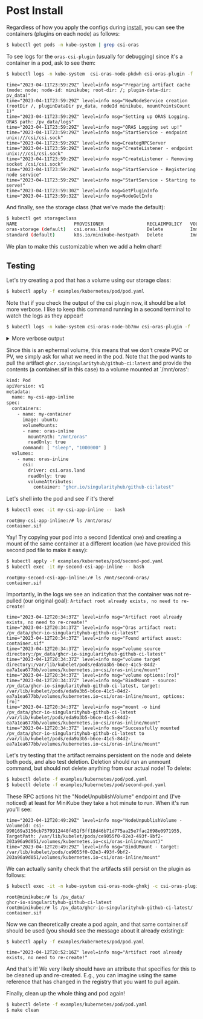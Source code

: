 # Post Install

Regardless of how you apply the configs during [install](install.md), you can see the containers (plugins on each node) as follows:

```bash
$ kubectl get pods -n kube-system | grep csi-oras
```

To see logs for the `oras-csi-plugin` (usually for debugging) since it's a container in a pod, ask to see them:

```bash
$ kubectl logs -n kube-system  csi-oras-node-pkdwh csi-oras-plugin -f
```
```console
time="2023-04-11T23:59:29Z" level=info msg="Preparing artifact cache (mode: node; node-id: minikube; root-dir: /; plugin-data-dir: pv_data)"
time="2023-04-11T23:59:29Z" level=info msg="NewNodeService creation (rootDir /, pluginDataDir pv_data, nodeId minikube, mountPointsCount 1)"
time="2023-04-11T23:59:29Z" level=info msg="Setting up ORAS Logging. ORAS path: /pv_data/logs"
time="2023-04-11T23:59:29Z" level=info msg="ORAS Logging set up!"
time="2023-04-11T23:59:29Z" level=info msg="StartService - endpoint unix:///csi/csi.sock"
time="2023-04-11T23:59:29Z" level=info msg=CreategRPCServer
time="2023-04-11T23:59:29Z" level=info msg="CreateListener - endpoint unix:///csi/csi.sock"
time="2023-04-11T23:59:29Z" level=info msg="CreateListener - Removing socket /csi/csi.sock"
time="2023-04-11T23:59:29Z" level=info msg="StartService - Registering node service"
time="2023-04-11T23:59:29Z" level=info msg="StartService - Starting to serve!"
time="2023-04-11T23:59:30Z" level=info msg=GetPluginInfo
time="2023-04-11T23:59:32Z" level=info msg=NodeGetInfo
```

And finally, see the storage class (that we've made the default):

```bash
$ kubectl get storageclass
NAME                     PROVISIONER                RECLAIMPOLICY   VOLUMEBINDINGMODE   ALLOWVOLUMEEXPANSION   AGE
oras-storage (default)   csi.oras.land              Delete          Immediate           true                   6m49s
standard (default)       k8s.io/minikube-hostpath   Delete          Immediate           false                  21d
```

We plan to make this customizable when we add a helm chart!

## Testing

Let's try creating a pod that has a volume using our storage class:

```bash
$ kubectl apply -f examples/kubernetes/pod/pod.yaml
```

Note that if you check the output of the csi plugin now, it should be a lot more verbose.
I like to keep this command running in a second terminal to watch the logs as they appear!

```bash
$ kubectl logs -n kube-system csi-oras-node-bb7mw csi-oras-plugin -f
```

<details>

<summary>More verbose output</summary>

```console
time="2023-04-12T20:31:46Z" level=info msg="Preparing artifact cache (mode: node; node-id: minikube; root-dir: /; plugin-data-dir: pv_data)"
time="2023-04-12T20:31:46Z" level=info msg="NewNodeService creation (rootDir /, pluginDataDir pv_data, nodeId minikube, mountPointsCount 1)"
time="2023-04-12T20:31:46Z" level=info msg="Setting up ORAS Logging. ORAS path: /pv_data/logs"
time="2023-04-12T20:31:46Z" level=info msg="ORAS Logging set up!"
time="2023-04-12T20:31:46Z" level=info msg="StartService - endpoint unix:///csi/csi.sock"
time="2023-04-12T20:31:46Z" level=info msg=CreategRPCServer
time="2023-04-12T20:31:46Z" level=info msg="CreateListener - endpoint unix:///csi/csi.sock"
time="2023-04-12T20:31:46Z" level=info msg="CreateListener - Removing socket /csi/csi.sock"
time="2023-04-12T20:31:46Z" level=info msg="StartService - Registering node service"
time="2023-04-12T20:31:46Z" level=info msg="StartService - Starting to serve!"
time="2023-04-12T20:31:46Z" level=info msg=GetPluginInfo
time="2023-04-12T20:31:47Z" level=info msg=NodeGetInfo
time="2023-04-12T20:32:43Z" level=info msg="NodePublishVolume - VolumeId: csi-997d0afca658f39939fafc20ffaf7b059be2f70940b594cba6cbfde715670fc1, Readonly: true, VolumeContext map[container:ghcr.io/singularityhub/github-ci:latest csi.storage.k8s.io/ephemeral:true csi.storage.k8s.io/pod.name:my-csi-app-inline csi.storage.k8s.io/pod.namespace:default csi.storage.k8s.io/pod.uid:77268dbb-b6a8-4b73-a580-677d4eb93178 csi.storage.k8s.io/serviceAccount.name:default], PublishContext map[], VolumeCapability mount:<> access_mode:<mode:SINGLE_NODE_WRITER >  TargetPath /var/lib/kubelet/pods/77268dbb-b6a8-4b73-a580-677d4eb93178/volumes/kubernetes.io~csi/oras-inline/mount"
time="2023-04-12T20:32:43Z" level=info msg="Looking for volume context...."
time="2023-04-12T20:32:43Z" level=info msg="map[container:ghcr.io/singularityhub/github-ci:latest csi.storage.k8s.io/ephemeral:true csi.storage.k8s.io/pod.name:my-csi-app-inline csi.storage.k8s.io/pod.namespace:default csi.storage.k8s.io/pod.uid:77268dbb-b6a8-4b73-a580-677d4eb93178 csi.storage.k8s.io/serviceAccount.name:default]"
time="2023-04-12T20:32:43Z" level=info msg="Oras - container: ghcr.io/singularityhub/github-ci:latest, target: /mnt/minikube"
time="2023-04-12T20:32:43Z" level=info msg="Artifact root does not exist, creating/pv_data/ghcr-io-singularityhub-github-ci-latest"
time="2023-04-12T20:32:43Z" level=info msg="Found ORAS container: ghcr.io/singularityhub/github-ci:latest"
time="2023-04-12T20:32:43Z" level=info msg="Creating oras filestore at: /pv_data/ghcr-io-singularityhub-github-ci-latest"
time="2023-04-12T20:32:43Z" level=info msg="Preparing to pull from remote repository: ghcr.io/singularityhub/github-ci"
time="2023-04-12T20:32:44Z" level=info msg="Oras artifact root: /pv_data/ghcr-io-singularityhub-github-ci-latest"
time="2023-04-12T20:32:44Z" level=info msg="Found artifact asset: container.sif"
time="2023-04-12T20:32:44Z" level=info msg="volume source directory:/pv_data/ghcr-io-singularityhub-github-ci-latest"
time="2023-04-12T20:32:44Z" level=info msg="volume target directory:/var/lib/kubelet/pods/77268dbb-b6a8-4b73-a580-677d4eb93178/volumes/kubernetes.io~csi/oras-inline/mount"
time="2023-04-12T20:32:44Z" level=info msg="volume options:[ro]"
time="2023-04-12T20:32:44Z" level=info msg="BindMount - source: /pv_data/ghcr-io-singularityhub-github-ci-latest, target: /var/lib/kubelet/pods/77268dbb-b6a8-4b73-a580-677d4eb93178/volumes/kubernetes.io~csi/oras-inline/mount, options: [ro]"
time="2023-04-12T20:32:44Z" level=info msg="mount -o bind /pv_data/ghcr-io-singularityhub-github-ci-latest /var/lib/kubelet/pods/77268dbb-b6a8-4b73-a580-677d4eb93178/volumes/kubernetes.io~csi/oras-inline/mount"
time="2023-04-12T20:32:44Z" level=info msg="Successfully mounted /pv_data/ghcr-io-singularityhub-github-ci-latest to /var/lib/kubelet/pods/77268dbb-b6a8-4b73-a580-677d4eb93178/volumes/kubernetes.io~csi/oras-inline/mount"
```

</details>

Since this is an ephermal volume, this means that we don't create PVC or PV, we simply ask for what we need
in the pod. Note that the pod wants to pull the artifact `ghcr.io/singularityhub/github-ci:latest`
and provide the contents (a container.sif in this case) to a volume mounted at `/mnt/oras':

```bash
kind: Pod
apiVersion: v1
metadata:
  name: my-csi-app-inline
spec:
  containers:
    - name: my-container
      image: ubuntu
      volumeMounts:
      - name: oras-inline
        mountPath: "/mnt/oras"
        readOnly: true
      command: [ "sleep", "1000000" ]
  volumes:
    - name: oras-inline
      csi:
        driver: csi.oras.land
        readOnly: true
        volumeAttributes:
          container: "ghcr.io/singularityhub/github-ci:latest"
```

Let's shell into the pod and see if it's there!

```bash
$ kubectl exec -it my-csi-app-inline -- bash
```
```console
root@my-csi-app-inline:/# ls /mnt/oras/
container.sif
```

Yay! Try copying your pod into a second (identical one) and creating a mount of the same container at a different location
(we have provided this second pod file to make it easy):

```bash
$ kubectl apply -f examples/kubernetes/pod/second-pod.yaml
$ kubectl exec -it my-second-csi-app-inline -- bash
```
```console
root@my-second-csi-app-inline:/# ls /mnt/second-oras/
container.sif
```

Importantly, in the logs we see an indication that the container was not re-pulled (our original goal): `Artifact root already exists, no need to re-create!`

```console
time="2023-04-12T20:34:37Z" level=info msg="Artifact root already exists, no need to re-create!"
time="2023-04-12T20:34:37Z" level=info msg="Oras artifact root: /pv_data/ghcr-io-singularityhub-github-ci-latest"
time="2023-04-12T20:34:37Z" level=info msg="Found artifact asset: container.sif"
time="2023-04-12T20:34:37Z" level=info msg="volume source directory:/pv_data/ghcr-io-singularityhub-github-ci-latest"
time="2023-04-12T20:34:37Z" level=info msg="volume target directory:/var/lib/kubelet/pods/eda9a3b5-b6ce-41c5-84d2-ea7a1ea677bb/volumes/kubernetes.io~csi/oras-inline/mount"
time="2023-04-12T20:34:37Z" level=info msg="volume options:[ro]"
time="2023-04-12T20:34:37Z" level=info msg="BindMount - source: /pv_data/ghcr-io-singularityhub-github-ci-latest, target: /var/lib/kubelet/pods/eda9a3b5-b6ce-41c5-84d2-ea7a1ea677bb/volumes/kubernetes.io~csi/oras-inline/mount, options: [ro]"
time="2023-04-12T20:34:37Z" level=info msg="mount -o bind /pv_data/ghcr-io-singularityhub-github-ci-latest /var/lib/kubelet/pods/eda9a3b5-b6ce-41c5-84d2-ea7a1ea677bb/volumes/kubernetes.io~csi/oras-inline/mount"
time="2023-04-12T20:34:37Z" level=info msg="Successfully mounted /pv_data/ghcr-io-singularityhub-github-ci-latest to /var/lib/kubelet/pods/eda9a3b5-b6ce-41c5-84d2-ea7a1ea677bb/volumes/kubernetes.io~csi/oras-inline/mount"
```

Let's try testing that the artifact remains persistent on the node and delete both pods, and also
test deletion. Deletion should run an unmount command, but should not delete anything from our actual node!
To delete:

```bash
$ kubectl delete -f examples/kubernetes/pod/pod.yaml
$ kubectl delete -f examples/kubernetes/pod/second-pod.yaml
```

These RPC actions hit the "NodeUnpublishVolume" endpoint and (I've noticed) at least for MiniKube they take
a hot minute to run. When it's run you'll see:

```console
time="2023-04-12T20:49:29Z" level=info msg="NodeUnpublishVolume - VolumeId: csi-990169a3156cb7579912440f451f5ff18d46b71d775aa25e7fac2698e0971955, TargetPath: /var/lib/kubelet/pods/ce9055f0-02e3-493f-9bf2-203a96a9d051/volumes/kubernetes.io~csi/oras-inline/mount)"
time="2023-04-12T20:49:29Z" level=info msg="BindUMount - target: /var/lib/kubelet/pods/ce9055f0-02e3-493f-9bf2-203a96a9d051/volumes/kubernetes.io~csi/oras-inline/mount"
```

We can actually sanity check that the artifacts still persist on the plugin as follows:

```bash
$ kubectl exec -it -n kube-system csi-oras-node-ghnkj -c csi-oras-plugin -- bash
```
```console
root@minikube:/# ls /pv_data/
ghcr-io-singularityhub-github-ci-latest
root@minikube:/# ls /pv_data/ghcr-io-singularityhub-github-ci-latest/
container.sif
```

Now we can theoretically create a pod again, and that same container.sif should be used (you should see the message about it already existing):

```bash
$ kubectl apply -f examples/kubernetes/pod/pod.yaml
```
```console
time="2023-04-12T20:52:16Z" level=info msg="Artifact root already exists, no need to re-create!"
```

And that's it! We very likely should have an attribute that specifies for this to be cleaned up and re-created. E.g., you
can imagine using the same reference that has changed in the registry that you want to pull again.

Finally, clean up the whole thing and pod again!

```bash
$ kubectl delete -f examples/kubernetes/pod/pod.yaml
$ make clean
```
